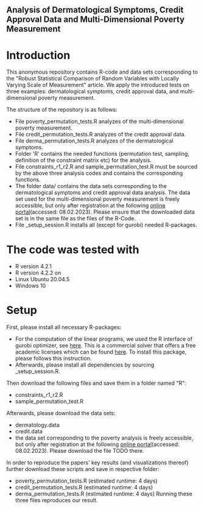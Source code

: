 ## Analysis of Dermatological Symptoms, Credit Approval Data and Multi-Dimensional Poverty Measurement

# Introduction
This anonymous repository contains R-code and data sets corresponding to the "Robust Statistical Comparison of Random Variables with Locally Varying Scale of Measurement" article. We apply the introduced tests on three examples: dermatological symptoms, credit approval data, and multi-dimensional poverty measurement.

The structure of the repository is as follows:
- File poverty_permutation_tests.R analyzes of the multi-dimensional poverty measurement.
- File credit_permutation_tests.R analyzes of the  credit approval data.
- File derma_permutation_tests.R analyzes of the dermatological symptoms.
- Folder 'R' contains the needed functions (permutation test, sampling, definition of the constraint matrix etc) for the analysis.
- File constraints_r1_r2.R and sample_permutation_test.R must be sourced by the above three analysis codes and contains the corresponding functions.
- The folder data/ contains the data sets corresponding to the dermatological symptoms and credit approval data analysis. The data set used for the multi-dimensional poverty measurement is freely accessible, but only after registration at the following [online portal](https://search.gesis.org/research_data/ZA5240 )(accessed: 08.02.2023). Please ensure that the downloaded data set is in the same file as the files of the R-Code.
- File _setup_session.R installs all (except for gurobi) needed R-packages.


# The code was tested with
- R version 4.2.1
- R version 4.2.2
on
- Linux Ubuntu 20.04.5
- Windows 10 

# Setup
First, please install all necessary R-packages:
- For the computation of the linear programs, we used the R interface of gurobi optimizer, see [here](https://www.gurobi.com/). This is a commercial
solver that offers a free academic licenses which can be found [here](https://www.gurobi.com/features/academic-named-user-license/). To install this package, please follows this instruction.
- Afterwards, please install all dependencies by sourcing _setup_session.R.

Then download the following files and save them in a folder named "R":
- constraints_r1_r2.R
- sample_permutation_test.R

Afterwards, please download the data sets:
- dermatology.data
- credit.data
- the data set corresponding to the poverty analysis is freely accessible, but only after registration at the following [online portal](https://search.gesis.org/research_data/ZA5240 )(accessed: 08.02.2023). Please download the file TODO there.


In order to reproduce the papers' key results (and visualizations thereof) further download these scripts and save in respective folder:
- poverty_permutation_tests.R (estimated runtime: 4 days)
- credit_permutation_tests.R (estimated runtime: 4 days)
- derma_permutation_tests.R (estimated runtime: 4 days)
Running these three files reproduces our result.
